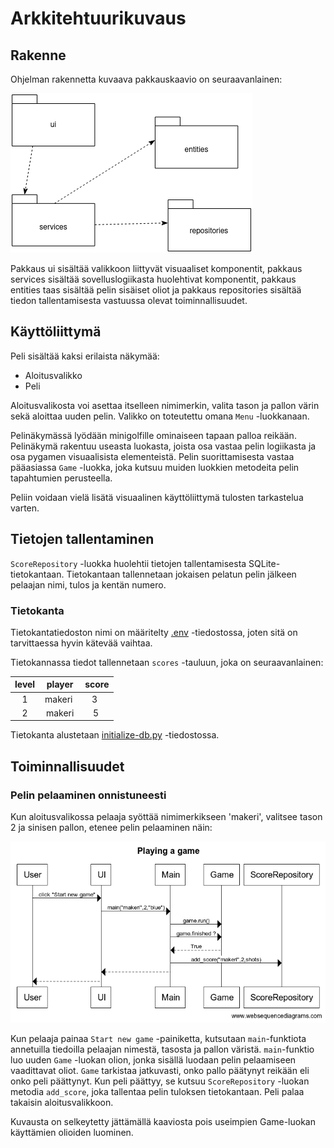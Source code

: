 # Arkkitehtuurikuvaus

## Rakenne

Ohjelman rakennetta kuvaava pakkauskaavio on seuraavanlainen:

![Pakkauskaavio](./kuvat/luokkakaavio.png)

Pakkaus ui sisältää valikkoon liittyvät visuaaliset komponentit, pakkaus services sisältää sovelluslogiikasta huolehtivat komponentit, pakkaus entities taas sisältää pelin sisäiset oliot ja pakkaus repositories sisältää tiedon tallentamisesta vastuussa olevat toiminnallisuudet.

## Käyttöliittymä

Peli sisältää kaksi erilaista näkymää:

- Aloitusvalikko
- Peli

Aloitusvalikosta voi asettaa itselleen nimimerkin, valita tason ja pallon värin sekä aloittaa uuden pelin. Valikko on toteutettu omana `Menu` -luokkanaan.

Pelinäkymässä lyödään minigolfille ominaiseen tapaan palloa reikään. Pelinäkymä rakentuu useasta luokasta, joista osa vastaa pelin logiikasta ja osa pygamen visuaalisista elementeistä. Pelin suorittamisesta vastaa pääasiassa `Game` -luokka, joka kutsuu muiden luokkien metodeita pelin tapahtumien perusteella.

Peliin voidaan vielä lisätä visuaalinen käyttöliittymä tulosten tarkastelua varten.

## Tietojen tallentaminen

`ScoreRepository` -luokka huolehtii tietojen tallentamisesta SQLite-tietokantaan. Tietokantaan tallennetaan jokaisen pelatun pelin jälkeen pelaajan nimi, tulos ja kentän numero.

### Tietokanta

Tietokantatiedoston nimi on määritelty [.env](https://github.com/makeri89/Ohjelmistotekniikka/blob/main/minigolf-game/.env) -tiedostossa, joten sitä on tarvittaessa hyvin kätevää vaihtaa.

Tietokannassa tiedot tallennetaan `scores` -tauluun, joka on seuraavanlainen:

| level |  player |  score |
| :---: | :-----: | :----: |
|   1   | makeri  |   3    |
|   2   |  makeri |   5    |

Tietokanta alustetaan [initialize-db.py](https://github.com/makeri89/Ohjelmistotekniikka/blob/main/minigolf-game/src/initialize_db.py) -tiedostossa.

## Toiminnallisuudet

### Pelin pelaaminen onnistuneesti

Kun aloitusvalikossa pelaaja syöttää nimimerkikseen 'makeri', valitsee tason 2 ja sinisen pallon, etenee pelin pelaaminen näin:

![Sekvenssikaavio](./kuvat/playing_sd.png)

Kun pelaaja painaa `Start new game` -painiketta, kutsutaan `main`-funktiota annetuilla tiedoilla pelaajan nimestä, tasosta ja pallon väristä. `main`-funktio luo uuden `Game` -luokan olion, jonka sisällä luodaan pelin pelaamiseen vaadittavat oliot. `Game` tarkistaa jatkuvasti, onko pallo päätynyt reikään eli onko peli päättynyt. Kun peli päättyy, se kutsuu `ScoreRepository` -luokan metodia `add_score`, joka tallentaa pelin tuloksen tietokantaan. Peli palaa takaisin aloitusvalikkoon.

Kuvausta on selkeytetty jättämällä kaaviosta pois useimpien Game-luokan käyttämien olioiden luominen.

